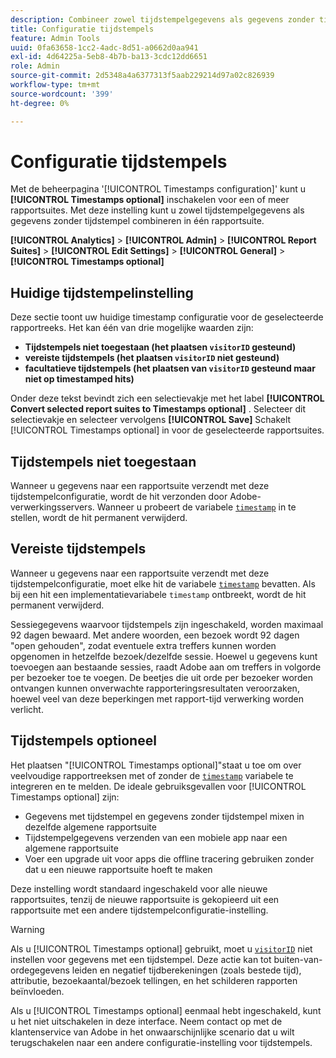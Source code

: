 ```yaml
---
description: Combineer zowel tijdstempelgegevens als gegevens zonder tijdstempel in één rapportsuite.
title: Configuratie tijdstempels
feature: Admin Tools
uuid: 0fa63658-1cc2-4adc-8d51-a0662d0aa941
exl-id: 4d64225a-5eb8-4b7b-ba13-3cdc12dd6651
role: Admin
source-git-commit: 2d5348a4a6377313f5aab229214d97a02c826939
workflow-type: tm+mt
source-wordcount: '399'
ht-degree: 0%

---
```


# Configuratie tijdstempels

Met de beheerpagina &#39;[!UICONTROL Timestamps configuration]&#39; kunt u **[!UICONTROL Timestamps optional]** inschakelen voor een of meer rapportsuites. Met deze instelling kunt u zowel tijdstempelgegevens als gegevens zonder tijdstempel combineren in één rapportsuite.

**[!UICONTROL Analytics]** > **[!UICONTROL Admin]** > **[!UICONTROL Report Suites]** > **[!UICONTROL Edit Settings]** > **[!UICONTROL General]** > **[!UICONTROL Timestamps optional]**

## Huidige tijdstempelinstelling

Deze sectie toont uw huidige timestamp configuratie voor de geselecteerde rapportreeks. Het kan één van drie mogelijke waarden zijn:

* **Tijdstempels niet toegestaan (het plaatsen `visitorID` gesteund)**
* **vereiste tijdstempels (het plaatsen `visitorID` niet gesteund)**
* **facultatieve tijdstempels (het plaatsen van `visitorID` gesteund maar niet op timestamped hits)**

Onder deze tekst bevindt zich een selectievakje met het label **[!UICONTROL Convert selected report suites to Timestamps optional]** . Selecteer dit selectievakje en selecteer vervolgens **[!UICONTROL Save]** Schakelt [!UICONTROL Timestamps optional] in voor de geselecteerde rapportsuites.

## Tijdstempels niet toegestaan

Wanneer u gegevens naar een rapportsuite verzendt met deze tijdstempelconfiguratie, wordt de hit verzonden door Adobe-verwerkingsservers. Wanneer u probeert de variabele [`timestamp`](/help/implement/vars/page-vars/timestamp.md) in te stellen, wordt de hit permanent verwijderd.

## Vereiste tijdstempels

Wanneer u gegevens naar een rapportsuite verzendt met deze tijdstempelconfiguratie, moet elke hit de variabele [`timestamp`](/help/implement/vars/page-vars/timestamp.md) bevatten. Als bij een hit een implementatievariabele `timestamp` ontbreekt, wordt de hit permanent verwijderd.

Sessiegegevens waarvoor tijdstempels zijn ingeschakeld, worden maximaal 92 dagen bewaard. Met andere woorden, een bezoek wordt 92 dagen &quot;open gehouden&quot;, zodat eventuele extra treffers kunnen worden opgenomen in hetzelfde bezoek/dezelfde sessie. Hoewel u gegevens kunt toevoegen aan bestaande sessies, raadt Adobe aan om treffers in volgorde per bezoeker toe te voegen. De beetjes die uit orde per bezoeker worden ontvangen kunnen onverwachte rapporteringsresultaten veroorzaken, hoewel veel van deze beperkingen met rapport-tijd verwerking worden verlicht.

## Tijdstempels optioneel

Het plaatsen &quot;[!UICONTROL Timestamps optional]&quot;staat u toe om over veelvoudige rapportreeksen met of zonder de [`timestamp`](/help/implement/vars/page-vars/timestamp.md) variabele te integreren en te melden. De ideale gebruiksgevallen voor [!UICONTROL Timestamps optional] zijn:

* Gegevens met tijdstempel en gegevens zonder tijdstempel mixen in dezelfde algemene rapportsuite
* Tijdstempelgegevens verzenden van een mobiele app naar een algemene rapportsuite
* Voer een upgrade uit voor apps die offline tracering gebruiken zonder dat u een nieuwe rapportsuite hoeft te maken

Deze instelling wordt standaard ingeschakeld voor alle nieuwe rapportsuites, tenzij de nieuwe rapportsuite is gekopieerd uit een rapportsuite met een andere tijdstempelconfiguratie-instelling.

>[!WARNING]
>
>Als u [!UICONTROL Timestamps optional] gebruikt, moet u [`visitorID`](/help/implement/vars/config-vars/visitorid.md) niet instellen voor gegevens met een tijdstempel. Deze actie kan tot buiten-van-ordegegevens leiden en negatief tijdberekeningen (zoals bestede tijd), attributie, bezoekaantal/bezoek tellingen, en het schilderen rapporten beïnvloeden.

Als u [!UICONTROL Timestamps optional] eenmaal hebt ingeschakeld, kunt u het niet uitschakelen in deze interface. Neem contact op met de klantenservice van Adobe in het onwaarschijnlijke scenario dat u wilt terugschakelen naar een andere configuratie-instelling voor tijdstempels.
